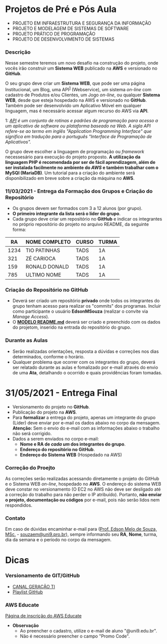 # Projetos de Pré e Pós Aula
* PROJETO EM INFRAESTRUTURA E SEGURANÇA DA INFORMAÇÃO
* PROJETO E MODELAGEM DE SISTEMAS DE SOFTWARE
* PROJETO PRÁTICO DE PROGRAMAÇÃO
* PROJETO DE DESENVOLVIMENTO DE SISTEMAS

### Descrição
Nesse semestre teremos um novo desafio na construção do projeto, onde vocês irão construir um **Sistema WEB** publicado na **AWS** e versionado no **GitHub**.

O seu grupo deve criar um **Sistema WEB**, que pode ser uma página Institucional, um Blog, uma API<sup>[1](#myfootnote1)</sup> (Webservice), um sistema *on-line* com cadastro de Produtos e/ou Clientes, um Jogo *on-line*, ou qualquer **Sistema WEB**, desde que esteja hospedado na AWS e versionado no **GitHub**. Também pode ser desenvolvido um Aplicativo Móvel em qualquer linguagem, mas é necessário acessar algum recurso do AWS via **API**.

<a name="myfootnote1">1</a>: *[API](https://www.techtudo.com.br/listas/2020/06/o-que-e-api-e-para-que-serve-cinco-perguntas-e-respostas.ghtml) é um conjunto de rotinas e padrões de programação para acesso a um aplicativo de software ou plataforma baseado na Web. A sigla API refere-se ao termo em inglês "Application Programming Interface" que significa em tradução para o português "Interface de Programação de Aplicativos".*

O grupo deve escolher a linguagem de programação ou *framework* necessesário para execução do projeto proposto. **A utilização da linguagem PHP é recomendada por ser de fácil aprendizagem, além de ser instalada facilmente no ambiente do *AWS* e também trabalhar com o MySQl (MariaDB)**. Um tutorial para a criação do ambiente será disponibilizado em breve sobre a criação da máquina no **AWS**.

### **11/03/2021** - Entrega da Formação dos Grupos e Criação do Repositório 

* Os grupos devem ser formados com 3 a 12 alunos (por grupo).
* **O primeiro integrante da lista será o líder do grupo**.
* Cada grupo deve criar um repositório no **GitHub** e indicar os integrantes no próprio repositório do projeto no arquivo README, da seguinte forma:

| RA   | NOME COMPLETO | CURSO | TURMA |
|------|---------------|-------|-------|
| 1234 | TIO PATINHAS  | TADS  | 1A    |
| 321  | ZÉ CARIOCA    | TADS  | 1A    |
| 159  | RONALD DONALD | TADS  | 1A    |
| 785  | ULTIMO NOME   | TADS  | 1A    |

### Criação do Repositório no GitHub
* Deverá ser criado um repositório **privado** onde todos os integrantes do grupo tenham acesso para realizar os "commits" dos programas. Incluir como participante o usuário **EdsonMSouza** (realizar o convite via *Manage Access*).
* O **[MODELO README.md](exemplo_readme.md)** deverá ser criado e preenchido com os dados do projetom, inserido na entrada do repositório do grupo.

### Durante as Aulas
* Serão realizadas orientações, resposta a dúvidas e correções nos dias determinados, conforme o horário.
* Qualquer problema que ocorrer com os integrantes do grupo, deverá ser relatado durante as aulas e fomalizado por e-mail através do envio de uma **Ata**, detalhando o ocorrido e quais providências foram tomadas.

# **31/05/2021** - Entrega Final
* Versionamento do projeto no **GitHub**. 
* Publicação do projeto na **AWS**.
* Para **formalizar** a entrega do projeto, apenas um integrante do grupo (Líder) deve enviar por e-mail os dados abaixo no corpo da mensagem. **Atenção:** Sem o envio do e-mail com as informações abaixo o trabalho não será corrigido.
* Dados a serem enviados no corpo e-mail:
	+ **Nome e RA de *cada um* dos integrantes do grupo**.
	+ **Endereço do repositório no GitHub**.
	+ **Endereço do Sistema WEB** (Hospedado na AWS)

### Correção do Proejto
As correções serão realizadas acessando diretamente o projeto do GitHub e o Sistema WEB *on-line*, hospedado no **AWS**. O endereço do sistema WEB deve constar no versionamento (O EC2 no AWS não deve ser desligado até a correção do trabalho para não perder o IP atribuído). Portanto, **não enviar o projeto, documentação ou códigos** por e-mail, pois não serão lidos nem respondidos. 

### Contato
 Em caso de dúvidas encaminhar e-mail para ([Prof. Edson Melo de Souza, MSc.](mailto:souzaem@uni9.pro.br) - souzaem@uni9.pro.br), sempre informando seu **RA**, **Nome**, turma, dia da semana e o período no corpo da mensagem.

# Dicas
### **Versionamento de GIT/GitHub**
* [CANAL GERAÇÃO TI](https://youtube.com/geracaoti)
* [Playlist GitHub](https://www.youtube.com/watch?v=IEz_0ZQZ3sQ&list=PL4ITHPnJ4STiWISI4cwYoaAy5PATKOh9x)

### AWS Educate
[Página de inscrição do AWS Educate](https://www.awseducate.com/signin/SiteLogin)

* **Observação**
	+ Ao preencher o cadastro, utilize o e-mail de aluno "@uni9.edu.br".
	+ Não é necessário preencher o campo "Promo Code".